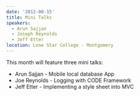 ```yaml
---
date: '2012-08-15'
title: Mini Talks
speakers:
  - Arun Sajjan
  - Joseph Reynolds
  - Jeff Etter
location: Lone Star College - Montgomery
---
```

This month will feature three mini talks:

  * Arun Sajjan - Mobile local database App
  * Joe Reynolds - Logging with CODE Framework
  * Jeff Etter - Implementing a style sheet into MVC